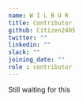 ```yaml
---
name: W I L B U R
title: Contributor
github: Citizen2405
twitter: ""
linkedin: ""
slack: ""
joining_date: ""
role : contributor
---
```


Still waiting for this
